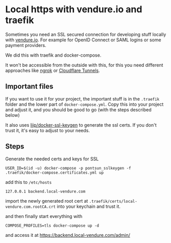# Local https with vendure.io and traefik

Sometimes you need an SSL secured connection for developing stuff locally with [vendure.io](https://vendure.io). For example for OpenID Connect or SAML logins
or some payment providers.

We did this with traefik and docker-compose. 

It won't be accessible from the outside with this, for this you need different 
approaches like [ngrok](https://ngrok.com/) or [Cloudflare Tunnels](https://www.cloudflare.com/products/tunnel/).

## Important files

If you want to use it for your project, the important stuff is in the `.traefik` folder and the lower part
of `docker-compose.yml`. Copy this into your project and adjust it, and you should be good to go (with the steps 
described below)

It also uses [liip/docker-ssl-keygen](https://github.com/liip/docker-ssl-keygen) to generate the ssl certs. If 
you don't trust it, it's easy to adjust to your needs.


## Steps

Generate the needed certs and keys for SSL

```
USER_ID=$(id -u) docker-compose -p pontsun_sslkeygen -f .traefik/docker-compose.certificates.yml up
```

add this to `/etc/hosts`

```
127.0.0.1 backend.local-vendure.com
```

import the newly generated root cert at `.traefik/certs/local-vendure.com.rootCA.crt`  into your keychain and trust it.

and then finally start everything with

```
COMPOSE_PROFILES=tls docker-compose up -d
```

and access it at https://backend.local-vendure.com/admin/
